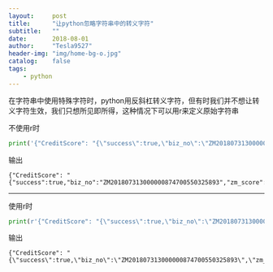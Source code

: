 ```yaml
---
layout:     post
title:      "让python忽略字符串中的转义字符"
subtitle:   ""
date:       2018-08-01
author:     "Tesla9527"
header-img: "img/home-bg-o.jpg"
catalog:    false
tags:
    - python
---
```


在字符串中使用特殊字符时，python用反斜杠转义字符，但有时我们并不想让转义字符生效，我们只想所见即所得，这种情况下可以用r来定义原始字符串

不使用r时
```python
print('{"CreditScore": "{\"success\":true,\"biz_no\":\"ZM201807313000000874700550325893\",\"zm_score\":\"577\"}"}')
```

输出
```
{"CreditScore": "{"success":true,"biz_no":"ZM201807313000000874700550325893","zm_score":"577"}"}
```

---

使用r时
```python
print(r'{"CreditScore": "{\"success\":true,\"biz_no\":\"ZM201807313000000874700550325893\",\"zm_score\":\"577\"}"}')
```

输出
```
{"CreditScore": "{\"success\":true,\"biz_no\":\"ZM201807313000000874700550325893\",\"zm_score\":\"577\"}"}
```